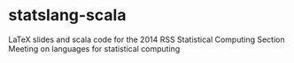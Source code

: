 statslang-scala
===============

LaTeX slides and scala code for the 2014 RSS Statistical Computing Section Meeting on languages for statistical computing
